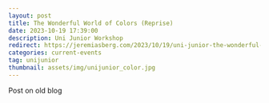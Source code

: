 ```yaml
---
layout: post
title: The Wonderful World of Colors (Reprise)
date: 2023-10-19 17:39:00
description: Uni Junior Workshop
redirect: https://jeremiasberg.com/2023/10/19/uni-junior-the-wonderful-world-of-colors/
categories: current-events
tag: unijunior
thumbnail: assets/img/unijunior_color.jpg
---
```


Post on old blog
